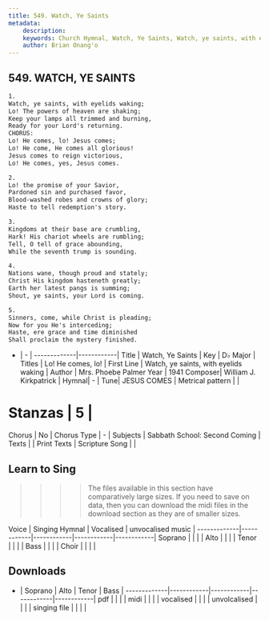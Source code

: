 ```yaml
---
title: 549. Watch, Ye Saints
metadata:
    description: 
    keywords: Church Hymnal, Watch, Ye Saints, Watch, ye saints, with eyelids waking, Lo! He comes, lo!
    author: Brian Onang'o
---
```



## 549. WATCH, YE SAINTS

```txt
1.
Watch, ye saints, with eyelids waking;
Lo! The powers of heaven are shaking;
Keep your lamps all trimmed and burning, 
Ready for your Lord's returning.
CHORUS:
Lo! He comes, lo! Jesus comes;
Lo! He come, He comes all glorious!
Jesus comes to reign victorious,
Lo! He comes, yes, Jesus comes.

2.
Lo! the promise of your Savior, 
Pardoned sin and purchased favor,
Blood-washed robes and crowns of glory;
Haste to tell redemption's story.

3.
Kingdoms at their base are crumbling,
Hark! His chariot wheels are rumbling;
Tell, O tell of grace abounding,
While the seventh trump is sounding.

4.
Nations wane, though proud and stately;
Christ His kingdom hasteneth greatly;
Earth her latest pangs is summing;
Shout, ye saints, your Lord is coming.

5.
Sinners, come, while Christ is pleading;
Now for you He's interceding;
Haste, ere grace and time diminished
Shall proclaim the mystery finished.
```

- |   -  |
-------------|------------|
Title | Watch, Ye Saints |
Key | D♭ Major |
Titles | Lo! He comes, lo! |
First Line | Watch, ye saints, with eyelids waking |
Author | Mrs. Phoebe Palmer
Year | 1941
Composer| William J. Kirkpatrick |
Hymnal|  - |
Tune| JESUS COMES |
Metrical pattern | |
# Stanzas | 5 |
Chorus | No |
Chorus Type | - |
Subjects | Sabbath School: Second Coming |
Texts |  |
Print Texts | 
Scripture Song |  |
  
## Learn to Sing

>>>> The files available in this section have comparatively large sizes. If you need to save on data, then you can download the midi files in the download section as they are of smaller sizes.

Voice |  Singing Hymnal | Vocalised | unvocalised music |
-------------|------------|------------|------------|------------|
Soprano | | | |
Alto | | | |
Tenor | | | |
Bass | | | |
Choir | | | |

## Downloads

- |  Soprano | Alto | Tenor | Bass |
-------------|------------|------------|------------|------------|
pdf | | | |
midi | | | |
vocalised | | | |
unvolcalised | | | |
singing file | | | |
  